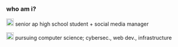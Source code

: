 ### who am i?
<img src="https://66.media.tumblr.com/ec7846fff3ee4b06ab26a686a3440738/tumblr_mjokr89jSG1rfjowdo1_500.gif" width="20" height="20"> senior ap high school student + social media manager
 
<img src="https://64.media.tumblr.com/94e1715ff5312e7c45e268dab49e9362/tumblr_pioghrx7UL1v8hxmso1_500.gif" width="20" height="20"> pursuing computer science; cybersec., web dev., infrastructure
